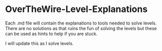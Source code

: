 # OverTheWire-Level-Explanations

Each .md file will contain the explanations to tools needed to solve levels.  
There are no solutions as that ruins the fun of solving the levels but these can be used as hints to help if you are stuck.  

I will update this as I solve levels.
